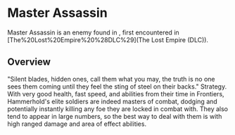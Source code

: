 # Master Assassin

Master Assassin is an enemy found in , first encountered in [The%20Lost%20Empire%20%28DLC%29](The Lost Empire (DLC)).
## Overview

"Silent blades, hidden ones, call them what you may, the truth is no one sees them coming until they feel the sting of steel on their backs."
Strategy.
With very good health, fast speed, and abilities from their time in Frontiers, Hammerhold's elite soldiers are indeed masters of combat, dodging and potentially instantly killing any foe they are locked in combat with. They also tend to appear in large numbers, so the best way to deal with them is with high ranged damage and area of effect abilities.
